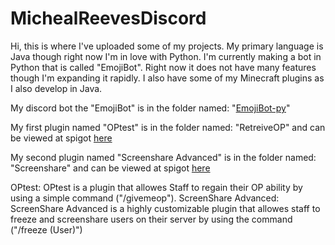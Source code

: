 # MichealReevesDiscord
Hi, this is where I've uploaded some of my projects. My primary language is Java though right now I'm in love with Python. I'm currently making a bot in Python that is called "EmojiBot". Right now it does not have many features though I'm expanding it rapidly. I also have some of my Minecraft plugins as I also develop in Java.

My discord bot the "EmojiBot" is in the folder named: "[EmojiBot-py](EmojiBot-py)"

My first plugin named "OPtest" is in the folder named: "RetreiveOP" and can be viewed at spigot [here](https://www.spigotmc.org/resources/optest.57024/)

My second plugin named "Screenshare Advanced" is in the folder named: "Screenshare" and can be viewed at spigot [here](https://www.spigotmc.org/resources/screenshare-advanced.60485/)

OPtest: OPtest is a plugin that allowes Staff to regain their OP ability by using a simple command ("/givemeop").
ScreenShare Advanced: ScreenShare Advanced is a highly customizable plugin that allowes staff to freeze and screenshare users on their server by using the command ("/freeze (User)")
